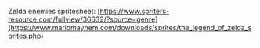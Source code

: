 Zelda enemies spritesheet: [https://www.spriters-resource.com/fullview/36632/?source=genre](https://www.mariomayhem.com/downloads/sprites/the_legend_of_zelda_sprites.php)
